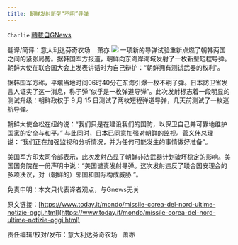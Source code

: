 ```yaml
---
title: 朝鲜发射新型“不明”导弹
---
```

`Charlie` [轉載自GNews](https://gnews.org/zh-hans/1559967/)

翻译/简评：意大利达芬奇农场    萧亦
![](https://assets.gnews.org/wp-content/uploads/2021/09/09282-1.jpg)
一项新的导弹试验重新点燃了朝韩两国之间的紧张局势。据韩国军方报道，朝鲜向东海岸海域发射了一枚新型短程导弹。朝鲜大使在联合国大会上发表讲话时为自己辩护：“朝鲜拥有测试武器的权利”。

据韩国军方称，平壤当地时间06时40分在东海引爆一枚不明子弹。日本防卫省发言人证实了这一消息，称子弹“似乎是一枚弹道导弹”。此次发射标志着一段明显的测试升级：朝鲜政权于 9 月 15 日测试了两枚短程弹道导弹，几天前测试了一枚巡航导弹。

朝鲜大使金松在纽约说：“我们只是在建设我们的国防，以保卫自己并可靠地维护国家的安全与和平。” 与此同时，日本已同意加强对朝鲜的监视。菅义伟总理说：“我们正在加强监视和分析情况，并为任何可能发生的事情做好准备”。

美国军方印太司令部表示，此次发射凸显了朝鲜非法武器计划破坏稳定的影响。美国国务院在一份声明中说：“美国谴责发射导弹。这次发射违反了联合国安理会的多项决议，对（朝鲜的）邻国和国际构成威胁 ”。

免责申明：本文只代表译者观点，与Gnews无关

原文链接：[https://www.today.it/mondo/missile-corea-del-nord-ultime-notizie-oggi.html](https://www.today.it/mondo/missile-corea-del-nord-ultime-notizie-oggi.html)

责任编辑/校对/发布：意大利达芬奇农场   萧亦
